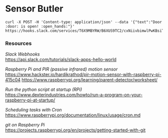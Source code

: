 # Sensor Butler

```
curl -X POST -H 'Content-type: application/json' --data '{"text":"Door :door: is open! :open_hands:"}' https://hooks.slack.com/services/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
```
### Resources

*Slack Webhooks*   
https://api.slack.com/tutorials/slack-apps-hello-world

*Raspberry Pi and PIR (passive infrared) motion sensor*   
https://www.hackster.io/hardikrathod/pir-motion-sensor-with-raspberry-pi-415c04
https://www.raspberrypi.org/learning/parent-detector/worksheet/

*Run the python script at startup (RPi)*   
https://www.dexterindustries.com/howto/run-a-program-on-your-raspberry-pi-at-startup/

*Scheduling tasks with Cron*   
https://www.raspberrypi.org/documentation/linux/usage/cron.md

*git on Raspberry Pi*   
https://projects.raspberrypi.org/en/projects/getting-started-with-git
